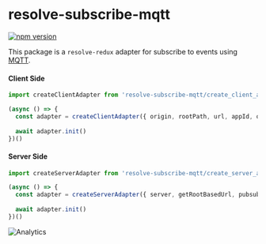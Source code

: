 # **resolve-subscribe-mqtt**
[![npm version](https://badge.fury.io/js/resolve-subscribe-mqtt.svg)](https://badge.fury.io/js/resolve-subscribe-mqtt)

This package is a `resolve-redux` adapter for subscribe to events using [MQTT](https://github.com/mqttjs/MQTT.js).


#### Client Side
```js
import createClientAdapter from 'resolve-subscribe-mqtt/create_client_adapter';

(async () => {
  const adapter = createClientAdapter({ origin, rootPath, url, appId, onEvent })
  
  await adapter.init()
})() 
```

#### Server Side
```js
import createServerAdapter from 'resolve-subscribe-mqtt/create_server_adapter';

(async () => {
  const adapter = createServerAdapter({ server, getRootBasedUrl, pubsubManager, appId })
  
  await adapter.init()
})() 
```

![Analytics](https://ga-beacon.appspot.com/UA-118635726-1/packages-resolve-subscribe-mqtt-readme?pixel)
